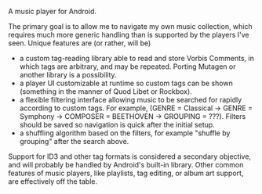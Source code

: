 A music player for Android.

The primary goal is to allow me to navigate my own music collection, which
requires much more generic handling than is supported by the players I've
seen. Unique features are (or rather, will be)

- a custom tag-reading library able to read and store Vorbis Comments, in
  which tags are arbitrary, and may be repeated. Porting Mutagen or another
  library is a possibility.
- a player UI customizable at runtime so custom tags can be shown (something
  in the manner of Quod Libet or Rockbox).
- a flexible filtering interface allowing music to be searched for rapidly
  according to custom tags. For example, (GENRE = Classical -> GENRE =
  Symphony -> COMPOSER = BEETHOVEN -> GROUPING = ???). Filters should be saved
  so navigation is quick after the initial setup.
- a shuffling algorithm based on the filters, for example "shuffle by
  grouping" after the search above.

Support for ID3 and other tag formats is considered a secondary objective, and
will probably be handled by Android's built-in library. Other common features
of music players, like playlists, tag editing, or album art support, are
effectively off the table.
